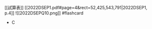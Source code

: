 [[試算表]]
[[2022DSEP1.pdf#page=4&rect=52,425,543,791|2022DSEP1, p.4]]
![[2022DSEPQ10.png]] #flashcard 
- C

